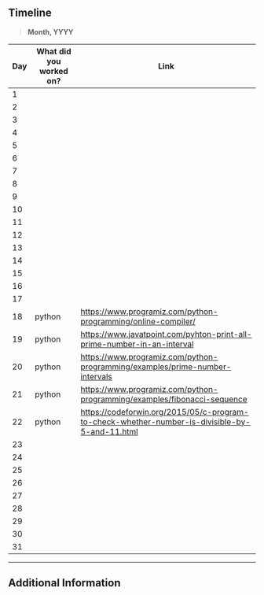 ## Timeline

> **Month, YYYY**

|Day|What did you worked on?|Link|
|-------|------|--------|
|1|||
|2|||
|3|||
|4|||
|5|||
|6|||
|7|||
|8|||
|9|||
|10|||
|11|||
|12|||
|13|||
|14|||
|15|||
|16|||
|17|||
|18|python|https://www.programiz.com/python-programming/online-compiler/|
|19|python|https://www.javatpoint.com/pyhton-print-all-prime-number-in-an-interval|
|20|python|https://www.programiz.com/python-programming/examples/prime-number-intervals|
|21|python|https://www.programiz.com/python-programming/examples/fibonacci-sequence|
|22|python|https://codeforwin.org/2015/05/c-program-to-check-whether-number-is-divisible-by-5-and-11.html|
|23|||
|24|||
|25|||
|26|||
|27|||
|28|||
|29|||
|30|||
|31|||



---

## Additional Information
